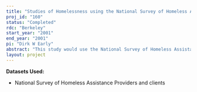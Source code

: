 ```yaml
---
title: "Studies of Homelessness using the National Survey of Homeless Assistance Providers and Clients"
proj_id: "160"
status: "Completed"
rdc: "Berkeley"
start_year: "2001"
end_year: "2001"
pi: "Dirk W Early"
abstract: "This study would use the National Survey of Homeless Assistance Providers and Clients (NSHAPC) to study the causes of homelessness in the U.S. and analyze policies designed to reduce the problem.  Researchers are still at odds over the main causes of homelessness and, consequently, the best solutions to the problem.  The NSHAPC data will allow for a comprehensive examination of the causes of homelessness across the U.S.  Furthermore, the findings can be used to estimate the role cash and in-kind assistance programs play in reducing the number of homeless in this country and to simulate the effects of welfare reform."
layout: project
---
```


**Datasets Used:**

  - National Survey of Homeless Assistance Providers and clients 

